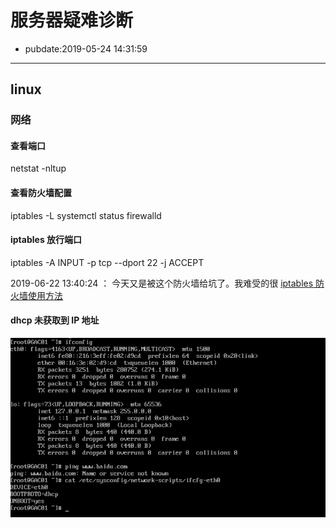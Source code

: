 # 服务器疑难诊断

- pubdate:2019-05-24 14:31:59

---

## linux

### 网络

#### 查看端口

netstat -nltup

#### 查看防火墙配置

iptables -L
systemctl status firewalld

#### iptables 放行端口

iptables -A INPUT -p tcp --dport 22 -j ACCEPT

2019-06-22 13:40:24 ： 今天又是被这个防火墙给坑了。我难受的很
[iptables 防火墙使用方法](https://www.vpser.net/security/linux-iptables.html)

#### dhcp 未获取到 IP 地址

![网络检测](./img/网络检测.png)
